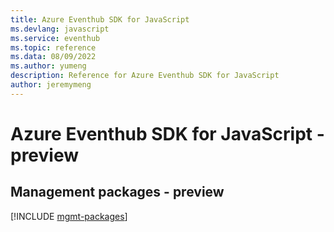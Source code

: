 ```yaml
---
title: Azure Eventhub SDK for JavaScript
ms.devlang: javascript
ms.service: eventhub
ms.topic: reference
ms.data: 08/09/2022
ms.author: yumeng
description: Reference for Azure Eventhub SDK for JavaScript
author: jeremymeng
---
```

# Azure Eventhub SDK for JavaScript - preview

## Management packages - preview
[!INCLUDE [mgmt-packages](eventhub-mgmt-index.md)]
